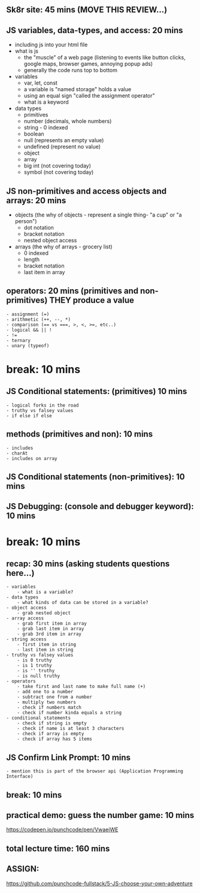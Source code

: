 ## Sk8r site: 45 mins (MOVE THIS REVIEW...)

## JS variables, data-types, and access: 20 mins
- including js into your html file
- what is js
    - the "muscle" of a web page (listening to events like button clicks, google maps, browser games, annoying popup ads)
    - generally the code runs top to bottom
- variables
    - var, let, const
    - a variable is "named storage" holds a value
    - using an equal sign "called the assignment operator"
    - what is a keyword
- data types
    - primitives
    - number (decimals, whole numbers)
    - string - 0 indexed
    - boolean
    - null (represents an empty value)
    - undefined (represent no value)
    - object
    - array
    - big int (not covering today)
    - symbol (not covering today)

## JS non-primitives and access objects and arrays: 20 mins
- objects (the why of objects - represent a single thing- "a cup" or "a person")
    - dot notation
    - bracket notation
    - nested object access
- arrays (the why of arrays - grocery list)
    - 0 indexed
    - length
    - bracket notation
    - last item in array

## operators: 20 mins (primitives and non-primitives) THEY produce a value
    - assignment (=)
    - arithmetic (++, --, *)
    - comparison (== vs ===, >, <, >=, etc..)
    - logical && || !
    - !=
    - ternary
    - unary (typeof)

# break: 10 mins

## JS Conditional statements: (primitives) 10 mins
    - logical forks in the road
    - truthy vs falsey values
    - if else if else

## methods (primitives and non): 10 mins
    - includes
    - charAt
    - includes on array

## JS Conditional statements (non-primitives): 10 mins

## JS Debugging: (console and debugger keyword): 10 mins 

# break: 10 mins

## recap: 30 mins (asking students questions here...)
    - variables
        - what is a variable?
    - data types
        - what kinds of data can be stored in a variable?
    - object access
        - grab nested object
    - array access
        - grab first item in array
        - grab last item in array
        - grab 3rd item in array
    - string access
        - first item in string
        - last item in string
    - truthy vs falsey values
        - is 0 truthy
        - is 1 truthy
        - is '' truthy
        - is null truthy
    - operators
        - take first and last name to make full name (+)
        - add one to a number
        - subtract one from a number
        - multiply two numbers
        - check if numbers match
        - check if number kinda equals a string
    - conditional statements
        - check if string is empty
        - check if name is at least 3 characters
        - check if array is empty
        - check if array has 5 items

## JS Confirm Link Prompt: 10 mins
    - mention this is part of the browser api (Application Programming Interface)

## break: 10 mins

## practical demo: guess the number game: 10 mins
https://codepen.io/punchcode/pen/VwaejWE

## total lecture time: 160 mins

## ASSIGN:
https://github.com/punchcode-fullstack/5-JS-choose-your-own-adventure